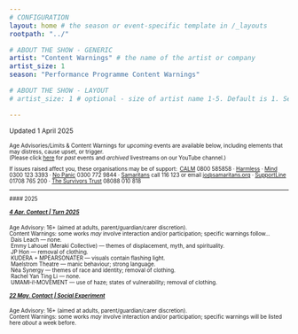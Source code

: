 ```yaml
---
# CONFIGURATION
layout: home # the season or event-specific template in /_layouts
rootpath: "../"

# ABOUT THE SHOW - GENERIC
artist: "Content Warnings" # the name of the artist or company
artist_size: 1
season: "Performance Programme Content Warnings"

# ABOUT THE SHOW - LAYOUT
# artist_size: 1 # optional - size of artist name 1-5. Default is 1. Set longer names to lower values

---
```

<small>Updated 1 April 2025<small>        
        
Age Advisories/Limits & Content Warnings for *upcoming* events are available below, including elements that may distress, cause upset, or trigger.<br>(Please click [here](/archive/warnings) for *past* events and *archived* livestreams on our YouTube channel.)         
         
If issues raised affect you, these organisations may be of support:&ensp;<a href="https://thecalmzone.net" target="_blank">CALM</a> 0800 585858 · <a href="https://harmless.org.uk" target="_blank">Harmless</a> · <a href="https://mind.org.uk" target="_blank">Mind</a> 0300 123 3393 · <a href="https://nopanic.org.uk" target="_blank">No Panic</a> 0300 772 9844 · <a href="https://samaritans.org" target="_blank">Samaritans</a> call 116 123 or email jo@samaritans.org · <a href="https://supportline.org.uk" target="_blank">SupportLine</a> 01708 765 200 · <a href="https://www.thesurvivorstrust.org" target="_blank">The Survivors Trust</a> 08088 010 818        
<hr>         
#### 2025         
         
##### [4 Apr. Contact | Turn 2025](/current/2025-turn)          
Age Advisory: 16+ (aimed at adults, parent/guardian/carer discretion).<br>Content Warnings: some works *may* involve interaction and/or participation; specific warnings follow…<br>&nbsp;Dais Leach — none.<br>&nbsp;Emmy Lahouel (Meraki Collective) — themes of displacement, myth, and spirituality.<br>&nbsp;JP Hon — removal of clothing.<br>&nbsp;KUDERA + MPEARSONATER — visuals contain flashing light.<br>&nbsp;Maelstrom Theatre — manic behaviour; strong language.<br>&nbsp;Néa Synergy — themes of race and identity; removal of clothing.<br>&nbsp;Rachel Yan Ting Li — none.<br>&nbsp;UMAMI&#8209;i!&#8209;MOVEMENT — use of haze; states of vulnerability; removal of clothing.         
         
##### [22 May. Contact | Social Experiment](/socialexperiment)          
Age Advisory: 16+ (aimed at adults, parent/guardian/carer discretion).<br>Content Warnings: some works *may* involve interaction and/or participation; specific warnings will be listed here *about* a week before.
